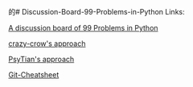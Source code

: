 的# Discussion-Board-99-Problems-in-Python
Links:

<a href="https://github.com/Mist-Of-Doomsday-Magic-Cabal/Discussion-Board-99-Problems-in-Python/issues">A discussion board of 99 Problems in Python</a>


<a href="https://github.com/crazy-crow/99-problems-in-python">crazy-crow's approach</a>


<a href="https://github.com/PsyTian/99-Problems-in-Python">PsyTian's approach</a>


<a href="https://github.com/Mist-Of-Doomsday-Magic-Cabal/Git-Cheatsheet">Git-Cheatsheet</a>
